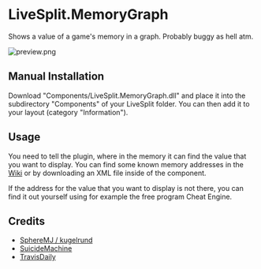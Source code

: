 LiveSplit.MemoryGraph
=====================
Shows a value of a game's memory in a graph. Probably buggy as hell atm.

![preview.png](/images/preview.png)

Manual Installation
-------------------
Download "Components/LiveSplit.MemoryGraph.dll" and place it into the subdirectory "Components" of your LiveSplit folder. You can then add it to your layout (category "Information").

Usage
-----
You need to tell the plugin, where in the memory it can find the value that you want to display. You can find some known memory addresses in the [Wiki](https://github.com/kugelrund/LiveSplit.MemoryGraph/wiki) or by downloading an XML file inside of the component.

If the address for the value that you want to display is not there, you can find it out yourself using for example the free program Cheat Engine.

Credits
-----
* [SphereMJ / kugelrund](https://www.twitch.tv/spheremj)
* [SuicideMachine](https://www.twitch.tv/suicidemachine)
* [TravisDaily](https://github.com/TravisDaily)
